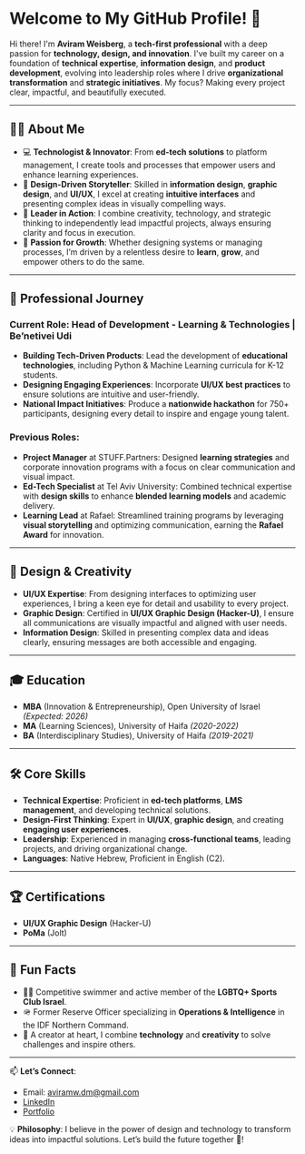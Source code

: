 # Welcome to My GitHub Profile! 👋

Hi there! I'm **Aviram Weisberg**, a **tech-first professional** with a deep passion for **technology, design, and innovation**. I've built my career on a foundation of **technical expertise**, **information design**, and **product development**, evolving into leadership roles where I drive **organizational transformation** and **strategic initiatives**. My focus? Making every project clear, impactful, and beautifully executed.

---

## 👨‍💻 About Me

- 💻 **Technologist & Innovator**: From **ed-tech solutions** to platform management, I create tools and processes that empower users and enhance learning experiences.  
- 🎨 **Design-Driven Storyteller**: Skilled in **information design**, **graphic design**, and **UI/UX**, I excel at creating **intuitive interfaces** and presenting complex ideas in visually compelling ways.  
- 🚀 **Leader in Action**: I combine creativity, technology, and strategic thinking to independently lead impactful projects, always ensuring clarity and focus in execution.  
- 🌟 **Passion for Growth**: Whether designing systems or managing processes, I’m driven by a relentless desire to **learn**, **grow**, and empower others to do the same.  

---

## 💼 Professional Journey

### **Current Role**: Head of Development - Learning & Technologies | Be’netivei Udi
- **Building Tech-Driven Products**: Lead the development of **educational technologies**, including Python & Machine Learning curricula for K-12 students.  
- **Designing Engaging Experiences**: Incorporate **UI/UX best practices** to ensure solutions are intuitive and user-friendly.  
- **National Impact Initiatives**: Produce a **nationwide hackathon** for 750+ participants, designing every detail to inspire and engage young talent.  

### **Previous Roles**:
- **Project Manager** at STUFF.Partners: Designed **learning strategies** and corporate innovation programs with a focus on clear communication and visual impact.  
- **Ed-Tech Specialist** at Tel Aviv University: Combined technical expertise with **design skills** to enhance **blended learning models** and academic delivery.  
- **Learning Lead** at Rafael: Streamlined training programs by leveraging **visual storytelling** and optimizing communication, earning the **Rafael Award** for innovation.  

---

## 🎨 Design & Creativity

- **UI/UX Expertise**: From designing interfaces to optimizing user experiences, I bring a keen eye for detail and usability to every project.  
- **Graphic Design**: Certified in **UI/UX Graphic Design (Hacker-U)**, I ensure all communications are visually impactful and aligned with user needs.  
- **Information Design**: Skilled in presenting complex data and ideas clearly, ensuring messages are both accessible and engaging.  

---

## 🎓 Education

- **MBA** (Innovation & Entrepreneurship), Open University of Israel *(Expected: 2026)*  
- **MA** (Learning Sciences), University of Haifa *(2020-2022)*  
- **BA** (Interdisciplinary Studies), University of Haifa *(2019-2021)*  

---

## 🛠️ Core Skills

- **Technical Expertise**: Proficient in **ed-tech platforms**, **LMS management**, and developing technical solutions.  
- **Design-First Thinking**: Expert in **UI/UX**, **graphic design**, and creating **engaging user experiences**.  
- **Leadership**: Experienced in managing **cross-functional teams**, leading projects, and driving organizational change.  
- **Languages**: Native Hebrew, Proficient in English (C2).  

---

## 🏆 Certifications

- **UI/UX Graphic Design** (Hacker-U)  
- **PoMa** (Jolt)  

---

## 🌟 Fun Facts

- 🏊‍♂️ Competitive swimmer and active member of the **LGBTQ+ Sports Club Israel**.  
- 🪖 Former Reserve Officer specializing in **Operations & Intelligence** in the IDF Northern Command.  
- 🎨 A creator at heart, I combine **technology** and **creativity** to solve challenges and inspire others.  

---

📫 **Let’s Connect**:  
- Email: [aviramw.dm@gmail.com](mailto:aviramw.dm@gmail.com)  
- [LinkedIn](https://linkedin.com/in/your-link-here)  
- [Portfolio](https://your-portfolio-link-here)  

💡 **Philosophy**: I believe in the power of design and technology to transform ideas into impactful solutions. Let’s build the future together 🚀!
